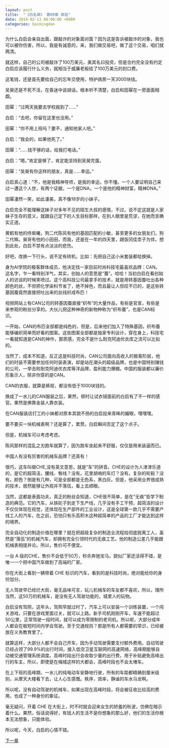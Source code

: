```yaml
---
layout: post
title:  "《白名单》 第09章 体验"
date: 2019-02-11 08:00:00 +0800
categories: baimingdan
---
```

为什么白启会亲自出面，跟敲诈的对象面对面？因为这是告诉被敲诈的对象，我也可以被你伤害，所以，我是有诚意的，来，我们做交易吧，做了这个交易，咱们就两清。

就这样，自己的公司被敲诈了100万美元，美其名曰投资，但是合约完全没有约定白启应该履行什么义务，就相当于威廉老板给了100万美元的封口费。

这笔钱，还是首先要给自己的忘年交使用，特护病房一天3000块钱。

吴昊还是不死不活，在昏迷中说胡话。根本听不清楚，白启和田幂在一旁面面相觑。

田幂：“过两天我要去学校报到了……”

白启：“去吧，你留在这里也没用。”

田幂：“你不用上班吗？要不，通知他家人吧。”

白启：“我会的，如果他死了。”

田幂：“……钱不够的话，给我打电话。”

白启：“嗯。”肯定是够了，肯定能坚持到吴昊完蛋。

田幂：“吴昊有你这样的朋友，真是……幸运。”

白启真心道：“不，他是我精神导师，是我的幸运，你不懂。一个人要证明自己来过一遭这个人世，有两个证据，一个是DNA，一个是他的精神财富，精神DNA。”

田幂凄然一笑，如此凄美，真不像18岁的小妹子。

白启完全不能理解这妹子对多年不见的陌生大叔的感情，不过，说不定这就是人家妹子生存的意义，就跟自己定下的人生目标那样，在别人眼里是荒谬，在她而言确实正道。

黄鹤有他的佟紫曦，狗二代陈风有他的基因匹配的小敏，甚至更多的女朋友们，狗二代嘛。昊哥有他的小田田，而我，还是在一年的四天里，跟饭冈佳柰子为伴。想到此处，白启不禁有点淡淡的悲伤。

好吧，改换一下行头，说不定有转机，比如：先把自己这小米套装都给换掉。

身为AI学院的极客群体成员，他决定找一家目前时尚科技宅最喜欢品牌：CAN。这名字，乍一看特别洋气，其实，创始人的意思是“蚕”。哈哈！当初白启在看创始人的访谈的时候笑喷过。这个高科技公司最拿手的技术，就是用转基因蚕吐出各种颜色的丝，不但把化学染料节省了，绝不掉色，而且最让人惊叹不已的，是这些转基因蚕竟然直接把吐出来的丝线织成布匹！

视频网站上有CAN公司的转基因蚕直接“织布”的大量作品，有些是官宣，有些是来参观的粉丝分享的。大伙儿把这种神奇的新物种称为“织布蚕”，也是CAN标识。

一开始，CAN的布匹全部都是纯色的，但是，后来他们加入了特殊基因，织布蚕能够编织简单而好看的图案。这些图案全部都是独家专利设计，穿在身上，科技宅一看就知道是CAN的神作，那质感，完全不是什么耐克阿迪优衣库之流可以比拟的。

当然了，成本不知道，反正这是科技时尚，CAN公司面向高收入的极客阶层，他们的时装不需要参加任何时装表演，却是站在潮头的超级品牌，也是中国特别赚钱的公司，一举击败耐克阿迪优衣库等洋品牌，盈利能力爆棚。中国的服装都以廉价形象示人，除非你穿的是CAN。

CAN的衣服，就算是裤衩，都没有低于1000块钱的。

换成了一水儿的CAN服装之后，果然，顿时让试衣镜面前的白启有了不一样的感官。果然是佛靠金装人靠衣装。

在CAN服装店打工的小妹都对原本其貌不扬的白启投来青睐的媚眼，嘿嘿嘿。

要不要买一块机械表啊？还是算了，累赘。白启瞬间否定了这个点子。

但是，机械车可以考虑考虑。

陈风那样的混乱之刃跑车就算了，因为跑车坐起来不舒服，仅仅是用来装逼而已。

中国人有没有厉害的机械车品牌？还真有！

很巧，这车叫做CHE,没有英文意思，就是“车”的拼音。CHE的设计为人津津乐道的，是它的超简洁，腰线、臀线？没有。花里胡哨的车灯？没有。复杂的轮毂？没有。颜色？倒是有几种，可是全部都是无色系，黑白灰。但是，他采用业界很成熟的技术，居然能够让外观并不落伍，看上去顺眼。

当然，这都是表面功夫，真正的粉丝会知道，CHE很不简单，是在“无痕”哲学下制造的典范。它的汽车，从铁砣子到走下生产线，几乎没有手工干预，超简洁的设计不仅仅体现在视觉，还体现在生产部件的工业设计，这是全球第一款几乎不需要产线工人的汽车，在之前，恐怕只有乐高积木这种超简单的产品的工厂才能达到这样的境界。

完全自动化的制造价值在哪里？就在把超级复杂的制造业流程给彻底脱离工人，虽然是“落伍”的机械汽车，却拥有完全引领时代的无痕工艺。他的制造公差几乎能跟机械表相提并论。所以，售价可不便宜。

一台 A 级的CHE，售价不会低于50万，秒杀奔驰宝马。貌似厂家还活得不错，是唯一一个把中国汽车做到了高端的厂家。

你在大街上看到一辆带着 CHE 标识的汽车，看到的是科技时尚，绝对能给你的身份加分。

无人驾驶早已经烂大街，毫无品味可言，玩儿机械车的车友都不喜欢，所以，理所当然，这50万的机械车，是没有无人驾驶功能的，城里人的玩物。

白启没有驾照，这年头，驾照早就过时了，汽车上可以安装一个训练装置，一个闯关游戏，只要在游戏里面过关，就可以上路。新手司机刚刚开车，车速不能超过50公里，正常驾驶一段时间，就可以成为零限制的老司机。所以呢，大部分成年人都会在极短时间内学会驾驶。至于交通规则？那是所有人都需要的常识，已经被放在义务教育里了。

就算这样，大部分人都不会自己开车，因为手动驾驶需要支付额外费用。自动驾驶已经占领了99.9%的出行时间，接入低空卫星互联网的高速网络，高峰期能够自动被交通管理系统调度。高峰时段出行会收取少量的出行费，用于补贴避免高峰出行的车主，所以，即使是在梅城这样的大都会，高峰时段也不会太堵车。

在上下班的高峰期，一水儿的纯电动车安静地行驶，所有的车距都精确到厘米级别，从摩天大楼看下去，让人心生感慨。秩序，效率，静谧的车水马龙啊。

所以呢，没有自动驾驶的机械车，如果出现在高峰时段，将会被征收比较高的费用，也成了一种身份的象征。

毫无疑问，开着 CHE 在大街上，时不时就会迎来女生的娇羞的秋波，仿佛在暗示着什么。果然，俗话说得好，有钱人的生活不是你想象的那么好，他们的生活你根本无法想象，只能体验。

所以呢，今天，白启的心情不错。

[下一章](/baimingdan/2019/02/12/10.html)
